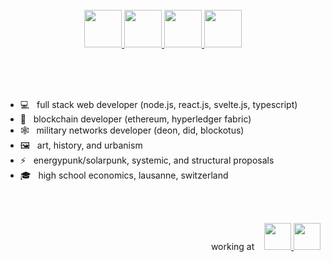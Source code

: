<br />
<br />
<br />

<incubation label="creator">
    <floor>
        <point>
            <incubation label="ttisonesolution">
        </point>
    </floor>
</incubation>

<p align="center">
    <a href="#">
        <img 
            height="60px" 
            src="https://upload.wikimedia.org/wikipedia/commons/thumb/7/7e/Node.js_logo_2015.svg/1200px-Node.js_logo_2015.svg.png"
        />
        <img 
            height="60px" 
            src="https://upload.wikimedia.org/wikipedia/commons/thumb/6/6a/JavaScript-logo.png/240px-JavaScript-logo.png" 
        />
        <img 
            height="60px" 
            src="https://github.com/sveltejs/branding/raw/master/svelte-horizontal.png" 
        />
        <img 
            height="60px" 
            src="https://www.hyperledger.org/wp-content/uploads/2018/03/Hyperledger_Fabric_Logo_Color-1-300x84.png" 
        />
    </a>
</p>
<br />
<br />
<br />

* 💻 &nbsp;&nbsp;full stack web developer (node.js, react.js, svelte.js, typescript)
* 🔗 &nbsp;&nbsp;blockchain developer (ethereum, hyperledger fabric)
* 🕸️ &nbsp;&nbsp;military networks developer (deon, did, blockotus)
* 🖼️ &nbsp;&nbsp;art, history, and urbanism
* ⚡ &nbsp;&nbsp;energypunk/solarpunk, systemic, and structural proposals
* 🎓 &nbsp;&nbsp;high school economics, lausanne, switzerland

<br />
<br />

<p align="right">
    working at &nbsp;&nbsp;
    <a href="https://www.mra.mu">
        <img
            height="43px"
            src="https://pbs.twimg.com/media/E0uaayYXMAEtsq5?format=jpg&name=4096x4096"
        />
        <img
            height="43px"
            src="https://pbs.twimg.com/media/E0uaYyxXsAkkiVW?format=jpg&name=4096x4096"
        />
    </a>
</p>
